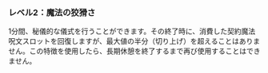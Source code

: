 ### レベル2：魔法の狡猾さ

1分間、秘儀的な儀式を行うことができます。その終了時に、消費した契約魔法呪文スロットを回復しますが、最大値の半分（切り上げ）を超えることはありません。この特徴を使用したら、長期休憩を終了するまで再び使用することはできません。

